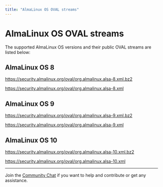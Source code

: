 ```yaml
---
title: "AlmaLinux OS OVAL streams"
---
```


# AlmaLinux OS OVAL streams

The supported AlmaLinux OS versions and their public OVAL streams are listed below:

## AlmaLinux OS 8

<https://security.almalinux.org/oval/org.almalinux.alsa-8.xml.bz2>

<https://security.almalinux.org/oval/org.almalinux.alsa-8.xml>

## AlmaLinux OS 9

<https://security.almalinux.org/oval/org.almalinux.alsa-9.xml.bz2>

<https://security.almalinux.org/oval/org.almalinux.alsa-9.xml>


## AlmaLinux OS 10

<https://security.almalinux.org/oval/org.almalinux.alsa-10.xml.bz2>

<https://security.almalinux.org/oval/org.almalinux.alsa-10.xml>

---

Join the [Community Chat](https://chat.almalinux.org/) if you want to help and contribute or get any assistance.
